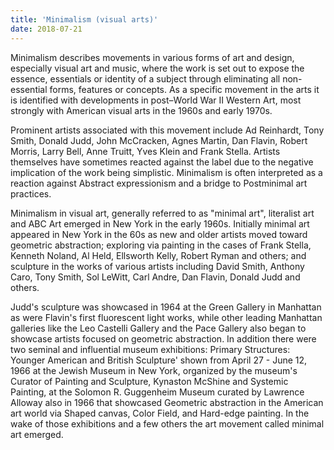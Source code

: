 ```yaml
---
title: 'Minimalism (visual arts)'
date: 2018-07-21
---
```



Minimalism describes movements in various forms of art and design, especially visual art and music, where the work is set out to expose the essence, essentials or identity of a subject through eliminating all non-essential forms, features or concepts. <!-- end --> As a specific movement in the arts it is identified with developments in post–World War II Western Art, most strongly with American visual arts in the 1960s and early 1970s. 

Prominent artists associated with this movement include Ad Reinhardt, Tony Smith, Donald Judd, John McCracken, Agnes Martin, Dan Flavin, Robert Morris, Larry Bell, Anne Truitt, Yves Klein and Frank Stella. Artists themselves have sometimes reacted against the label due to the negative implication of the work being simplistic. Minimalism is often interpreted as a reaction against Abstract expressionism and a bridge to Postminimal art practices.

Minimalism in visual art, generally referred to as "minimal art", literalist art and ABC Art emerged in New York in the early 1960s. Initially minimal art appeared in New York in the 60s as new and older artists moved toward geometric abstraction; exploring via painting in the cases of Frank Stella, Kenneth Noland, Al Held, Ellsworth Kelly, Robert Ryman and others; and sculpture in the works of various artists including David Smith, Anthony Caro, Tony Smith, Sol LeWitt, Carl Andre, Dan Flavin, Donald Judd and others. 

Judd's sculpture was showcased in 1964 at the Green Gallery in Manhattan as were Flavin's first fluorescent light works, while other leading Manhattan galleries like the Leo Castelli Gallery and the Pace Gallery also began to showcase artists focused on geometric abstraction. In addition there were two seminal and influential museum exhibitions: Primary Structures: Younger American and British Sculpture' shown from April 27 - June 12, 1966 at the Jewish Museum in New York, organized by the museum's Curator of Painting and Sculpture, Kynaston McShine and Systemic Painting, at the Solomon R. Guggenheim Museum curated by Lawrence Alloway also in 1966 that showcased Geometric abstraction in the American art world via Shaped canvas, Color Field, and Hard-edge painting. In the wake of those exhibitions and a few others the art movement called minimal art emerged.